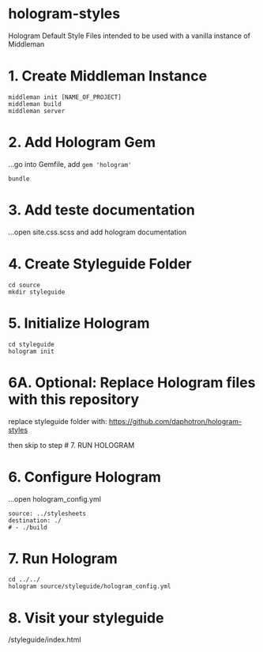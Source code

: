 # hologram-styles
Hologram Default Style Files intended to be used with a vanilla instance of Middleman

# 1. Create Middleman Instance
```
middleman init [NAME_OF_PROJECT]
middleman build
middleman server
```

# 2. Add Hologram Gem
…go into Gemfile, add `gem 'hologram'`
```
bundle
```

# 3. Add teste documentation
…open site.css.scss and add hologram documentation

# 4. Create Styleguide Folder
```
cd source
mkdir styleguide
```

# 5. Initialize Hologram
```
cd styleguide
hologram init
```

# 6A. Optional: Replace Hologram files with this repository
replace styleguide folder with:
https://github.com/daphotron/hologram-styles

then skip to step # 7. RUN HOLOGRAM

# 6. Configure Hologram
…open hologram_config.yml
```
source: ../stylesheets
destination: ./
# - ./build
```

# 7. Run Hologram
```
cd ../../
hologram source/styleguide/hologram_config.yml
```

# 8. Visit your styleguide
/styleguide/index.html
